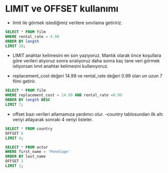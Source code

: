 # LIMIT ve OFFSET kullanımı
- limit ile görmek istediğimiz verilere sınırlama getiririz.
``` SQL
SELECT * FROM film
WHERE rental_rate = 4.99
ORDER BY length
LIMIT 20;
```
- LIMIT anahtar kelimesini en son yazıyoruz. Mantık olarak önce koşullara göre verileri alıyoruz sonra sıralıyoruz daha sonra kaç tane veri görmek istiyorsan lımıt anahtar kelimesini kullanıyoruz.

- replacement_cost değeri 14.99 ve rental_rate değeri 0.99 olan un uzun 7 filmi getirir.
``` SQL
SELECT * FROM film
WHERE replacement_cost = 14.99 AND rental_rate =0.99
ORDER BY length DESC
LIMIT 7;
```

- offset bazı verileri atlamamıza yardımcı olur.
-country tablosundan ilk altı veriyi atlayarak sonraki 4 veriyi listeler.
``` SQL
SELECT * FROM country
OFFSET 6
LIMIT 4;
```
``` SQL
SELECT * FROM actor
WHERE first_name = 'Penelope'
ORDER BY last_name
OFFSET 2
LIMIT 1;
```